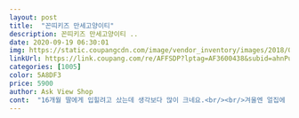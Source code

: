 ```yaml
---
layout: post 
title:  "꼰띠키즈 만세고양이티" 
description: 꼰띠키즈 만세고양이티 ..
date: 2020-09-19 06:30:01 
img: https://static.coupangcdn.com/image/vendor_inventory/images/2018/08/31/16/9/a5df58ea-f536-4152-9cec-ba163a6f6936.jpg 
linkUrl: https://link.coupang.com/re/AFFSDP?lptag=AF3600438&subid=ahnPublicAsk&pageKey=129193919&itemId=380564720&vendorItemId=3922101527&traceid=V0-113-8a522cce29808efb 
categories: [1005] 
color: 5A8DF3 
price: 5900 
author: Ask View Shop 
cont:  "16개월 딸에게 입힐려고 샀는데 생각보다 많이 크네요.<br/><br/>겨울엔 얼집에  난방도 있고해서 넘 두꺼운거 안에 입히면  넘  더울것  같아서요^^<br/>두께감도 조금 있어서 어린이집  보낼때  안에 입히고 겉에 그냥 양털 점퍼하나 입혀서 보내는게 편한거  같아요<br/>디자인도 귀엽고 괜찮네요<br/>배송은 금요일에 주문해서 화요일에 도착했습니다<br/>생각보다 도톰하네요<br/>작은것보다 큰게 좋으니 내년에도 입히면 되니까요^^<br/>재질이랑 색상은 다  맘에  들에요<br/>참고로  울딸이 33개월/키 93cm입니다<br/>팔을 두번 접었어요.<br/><br/>" 
---
```


